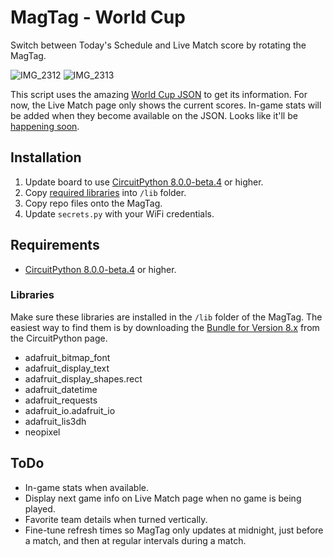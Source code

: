 # MagTag - World Cup

Switch between Today's Schedule and Live Match score by rotating the MagTag.

![IMG_2312](https://user-images.githubusercontent.com/8409805/203648243-85a74bee-1288-4463-95c3-f96e61c6a3a4.jpeg)
![IMG_2313](https://user-images.githubusercontent.com/8409805/203648267-53d0cadf-920a-439d-9eb9-6d03141989c4.jpeg)

This script uses the amazing [World Cup JSON](https://github.com/estiens/world_cup_json) to get its information. For now, the Live Match page only shows the current scores. In-game stats will be added when they become available on the JSON. Looks like it'll be [happening soon](https://github.com/estiens/world_cup_json/issues/210#issuecomment-1325489429).

## Installation

1. Update board to use [CircuitPython 8.0.0-beta.4](https://circuitpython.org/board/adafruit_magtag_2.9_grayscale/) or higher.
2. Copy [required libraries](https://circuitpython.org/libraries) into `/lib` folder.
3. Copy repo files onto the MagTag.
4. Update `secrets.py` with your WiFi credentials.

## Requirements

* [CircuitPython 8.0.0-beta.4](https://circuitpython.org/board/adafruit_magtag_2.9_grayscale/) or higher.

### Libraries
Make sure these libraries are installed in the `/lib` folder of the MagTag. The easiest way to find them is by downloading the [Bundle for Version 8.x](https://circuitpython.org/libraries) from the CircuitPython page.

- adafruit_bitmap_font 
- adafruit_display_text 
- adafruit_display_shapes.rect 
- adafruit_datetime 
- adafruit_requests
- adafruit_io.adafruit_io
- adafruit_lis3dh
- neopixel

## ToDo

- In-game stats when available.
- Display next game info on Live Match page when no game is being played.
- Favorite team details when turned vertically.
- Fine-tune refresh times so MagTag only updates at midnight, just before a match, and then at regular intervals during a match.
